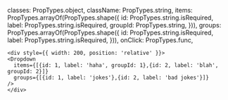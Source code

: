 classes: PropTypes.object,
className: PropTypes.string,
items: PropTypes.arrayOf(PropTypes.shape({
  id: PropTypes.string.isRequired,
  label: PropTypes.string.isRequired,
  groupId: PropTypes.string,
})),
groups: PropTypes.arrayOf(PropTypes.shape({
  id: PropTypes.string.isRequired,
  label: PropTypes.string.isRequired,
})),
onClick: PropTypes.func,

```
<div style={{ width: 200, position: 'relative' }}>
<Dropdown
  items={[{id: 1, label: 'haha', groupId: 1},{id: 2, label: 'blah', groupId: 2}]}
  groups={[{id: 1, label: 'jokes'},{id: 2, label: 'bad jokes'}]}
/>
</div>
```
